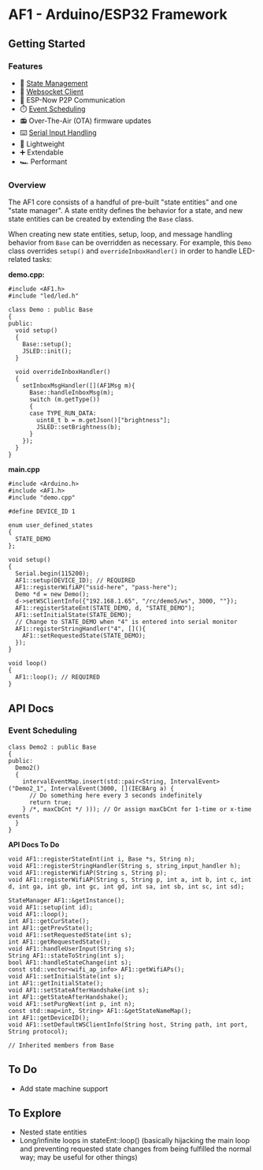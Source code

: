 # AF1 - Arduino/ESP32 Framework

## Getting Started

### Features

- :trident: [State Management](#overview)
- :electric_plug: [Websocket Client](#overview)
- :handshake: ESP-Now P2P Communication
- :stopwatch: [Event Scheduling](#event-scheduling)
- :radio: Over-The-Air (OTA) firmware updates
- :keyboard: [Serial Input Handling](#overview)
- :leaves: Lightweight
- :heavy_plus_sign: Extendable
- :racing_car: Performant

### Overview

The AF1 core consists of a handful of pre-built "state entities" and one "state manager". A state entity defines the behavior for a state, and new state entities can be created by extending the `Base` class.

When creating new state entities, setup, loop, and message handling behavior from `Base` can be overridden as necessary. For example, this `Demo` class overrides `setup()` and `overrideInboxHandler()` in order to handle LED-related tasks:

**demo.cpp:**

```
#include <AF1.h>
#include "led/led.h"

class Demo : public Base
{
public:
  void setup()
  {
    Base::setup();
    JSLED::init();
  }

  void overrideInboxHandler()
  {
    setInboxMsgHandler([](AF1Msg m){
      Base::handleInboxMsg(m);
      switch (m.getType())
      {
      case TYPE_RUN_DATA:
        uint8_t b = m.getJson()["brightness"];
        JSLED::setBrightness(b);
      }
    });
  }
}
```

**main.cpp**

```
#include <Arduino.h>
#include <AF1.h>
#include "demo.cpp"

#define DEVICE_ID 1

enum user_defined_states
{
  STATE_DEMO
};

void setup()
{
  Serial.begin(115200);
  AF1::setup(DEVICE_ID); // REQUIRED
  AF1::registerWifiAP("ssid-here", "pass-here");
  Demo *d = new Demo();
  d->setWSClientInfo({"192.168.1.65", "/rc/demo5/ws", 3000, ""});
  AF1::registerStateEnt(STATE_DEMO, d, "STATE_DEMO");
  AF1::setInitialState(STATE_DEMO);
  // Change to STATE_DEMO when "4" is entered into serial monitor
  AF1::registerStringHandler("4", [](){
    AF1::setRequestedState(STATE_DEMO);
  });
}

void loop()
{
  AF1::loop(); // REQUIRED
}

```

## API Docs

### Event Scheduling

```
class Demo2 : public Base
{
public:
  Demo2()
  {
    intervalEventMap.insert(std::pair<String, IntervalEvent>("Demo2_1", IntervalEvent(3000, [](IECBArg a) {
      // Do something here every 3 seconds indefinitely
      return true;
    } /*, maxCbCnt */ ))); // Or assign maxCbCnt for 1-time or x-time events
  }
}
```

**API Docs To Do**

```
void AF1::registerStateEnt(int i, Base *s, String n);
void AF1::registerStringHandler(String s, string_input_handler h);
void AF1::registerWifiAP(String s, String p);
void AF1::registerWifiAP(String s, String p, int a, int b, int c, int d, int ga, int gb, int gc, int gd, int sa, int sb, int sc, int sd);

StateManager AF1::&getInstance();
void AF1::setup(int id);
void AF1::loop();
int AF1::getCurState();
int AF1::getPrevState();
void AF1::setRequestedState(int s);
int AF1::getRequestedState();
void AF1::handleUserInput(String s);
String AF1::stateToString(int s);
bool AF1::handleStateChange(int s);
const std::vector<wifi_ap_info> AF1::getWifiAPs();
void AF1::setInitialState(int s);
int AF1::getInitialState();
void AF1::setStateAfterHandshake(int s);
int AF1::getStateAfterHandshake();
void AF1::setPurgNext(int p, int n);
const std::map<int, String> AF1::&getStateNameMap();
int AF1::getDeviceID();
void AF1::setDefaultWSClientInfo(String host, String path, int port, String protocol);

// Inherited members from Base
```

## To Do

- Add state machine support

## To Explore

- Nested state entities
- Long/infinite loops in stateEnt::loop() (basically hijacking the main loop and preventing requested state changes from being fulfilled the normal way; may be useful for other things)

